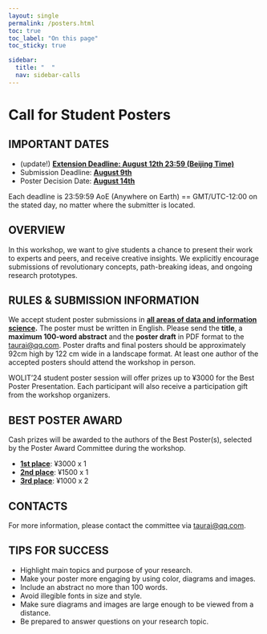 ```yaml
---
layout: single
permalink: /posters.html
toc: true
toc_label: "On this page"
toc_sticky: true

sidebar:
  title: "  "
  nav: sidebar-calls
---
```


# Call for Student Posters

## IMPORTANT DATES

- (update!) **<u>Extension Deadline: August 12th 23:59 (Beijing Time)</u>**
- Submission Deadline: **<u>August 9th</u>** 
- Poster Decision Date: **<u>August 14th</u>**

Each deadline is 23:59:59 AoE (Anywhere on Earth) == GMT/UTC-12:00 on the stated day, no matter where the submitter is located.  

## OVERVIEW

In this workshop, we want to give students a chance to present their work to experts and peers, and receive creative insights. We explicitly encourage submissions of revolutionary concepts, path-breaking ideas, and ongoing research prototypes.  

## RULES & SUBMISSION INFORMATION

We accept student poster submissions in **<u>all areas of data and information science</u>.** The poster must be written in English. Please send the **title**, a **maximum 100-word abstract** and the **poster draft** in PDF format to the [taurai@qq.com](mailto:taurai@qq.com). Poster drafts and final posters should be approximately 92cm high by 122 cm wide in a landscape format. At least one author of the accepted posters should attend the workshop in person.  

WOLIT’24 student poster session will offer prizes up to ¥3000 for the Best Poster Presentation. Each participant will also receive a participation gift from the workshop organizers.   

## BEST POSTER AWARD

Cash prizes will be awarded to the authors of the Best Poster(s), selected by the Poster Award Committee during the workshop.

- **<u>1st place</u>**: ¥3000 x 1
- **<u>2nd place</u>**: ¥1500 x 1
- **<u>3rd place</u>**: ¥1000  x 2

## CONTACTS

For more information, please contact the committee via [taurai@qq.com](mailto:taurai@qq.com).

## TIPS FOR SUCCESS

- Highlight main topics and purpose of your research.
- Make your poster more engaging by using color, diagrams and images.
- Include an abstract no more than 100 words.
- Avoid illegible fonts in size and style.
- Make sure diagrams and images are large enough to be viewed from a distance.
- Be prepared to answer questions on your research topic.
